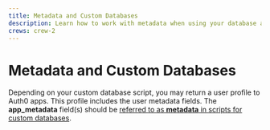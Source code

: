 ```yaml
---
title: Metadata and Custom Databases
description: Learn how to work with metadata when using your database as an identity provider.
crews: crew-2
---
```

# Metadata and Custom Databases

Depending on your custom database script, you may return a user profile to Auth0 apps. This profile includes the user metadata fields. The **app_metadata** field(s) should be [referred to as **metadata** in scripts for custom databases](/metadata#metadata-and-custom-databases).